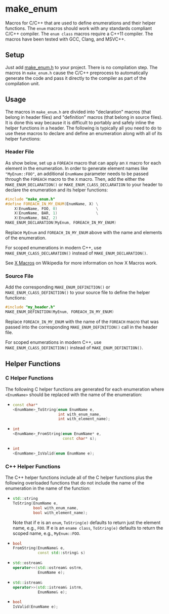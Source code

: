 # make_enum

Macros for C/C++ that are used to define enumerations and their helper
functions.  The `enum` macros should work with any standards compliant
C/C++ compiler.  The `enum class` macros require a C++11 compiler.
The macros have been tested with GCC, Clang, and MSVC++.

## Setup

Just add [make_enum.h](include/make_enum.h) to your project.  There is no
compilation step.  The macros in `make_enum.h` cause the C/C++
preprocess to automatically generate the code and pass it directly to
the compiler as part of the compilation unit.

## Usage

The macros in `make_enum.h` are divided into "declaration" macros
(that belong in header files) and "definition" macros (that belong in
source files).  It is done this way because it is difficult to
portably and safely inline the helper functions in a header.  The
following is typically all you need to do to use these macros to
declare and define an enumeration along with all of its helper
functions:

### Header File

As show below, set up a `FOREACH` macro that can apply an `X` macro
for each element in the enumeration.  In order to generate element
names like `"MyEnum::FOO"`, an additional `EnumName` parameter needs
to be passed through the `FOREACH` macro to the `X` macro.  Then, add
the either the `MAKE_ENUM_DECLARATION()` or
`MAKE_ENUM_CLASS_DECLARATION` to your header to declare the
enumeration and its helper functions:

  ```cpp
  #include "make_enum.h"
  #define FOREACH_IN_MY_ENUM(EnumName, X) \
      X(EnumName, FOO, 0)                 \
      X(EnumName, BAR, 1)                 \
      X(EnumName, BAZ, 2)
  MAKE_ENUM_DECLARATION(MyEnum, FOREACH_IN_MY_ENUM)
  ```

Replace `MyEnum` and `FOREACH_IN_MY_ENUM` above with the name and
elements of the enumeration.

For scoped enumerations in modern C++, use
`MAKE_ENUM_CLASS_DECLARATION()` instead of `MAKE_ENUM_DECLARATION()`.

See [X Macros](https://en.wikipedia.org/wiki/X_Macro) on Wikipedia for
more information on how X Macros work.

### Source File

Add the corresponding `MAKE_ENUM_DEFINITION()` or
`MAKE_ENUM_CLASS_DEFINITION()` to your source file to define the
helper functions:

  ```cpp
  #include "my_header.h"
  MAKE_ENUM_DEFINITION(MyEnum, FOREACH_IN_MY_ENUM)
  ```
  
Replace `FOREACH_IN_MY_ENUM` with the name of the `FOREACH` macro that
was passed into the corresponding `MAKE_ENUM_DEFINITION()` call in the
header file.

For scoped enumerations in modern C++, use
`MAKE_ENUM_CLASS_DEFINITION()` instead of `MAKE_ENUM_DEFINITION()`.

## Helper Functions

### C Helper Functions

The following C helper functions are generated for each enumeration
where `<EnumName>` should be replaced with the name of the
enumeration:

  *  ```cpp
     const char*
     <EnumName>_ToString(enum EnumName e,
                         int with_enum_name,
                         int with_element_name);
     ```

  * ```cpp
    int
    <EnumName>_FromString(enum EnumName* e,
                          const char* s);
    ```

  * ```cpp
    int
    <EnumName>_IsValid(enum EnumName e);
    ```

### C++ Helper Functions

The C++ helper functions include all of the C helper functions plus
the following overloaded functions that do not include the name of the
enumeration in the name of the function:

  * ```cpp
    std::string
    ToString(EnumName e,
             bool with_enum_name,
             bool with_element_name);
    ```

      Note that if e is an `enum`, `ToString(e)` defaults to return
      just the element name, e.g., `FOO`.  If e is an `ename class`,
      `ToString(e)` defaults to return the scoped name, e.g.,
      `MyEnum::FOO`.

  * ```cpp
    bool
    FromString(EnumName& e,
               const std::string& s)
    ```

  * ```cpp
    std::ostream&
    operator<<(std::ostream& ostrm,
               EnumName e);
    ```

  * ```cpp
    std::istream&
    operator>>(std::istream& istrm,
               EnumName& e);
    ```

  * ```cpp
    bool
    IsValid(EnumName e);
    ```
